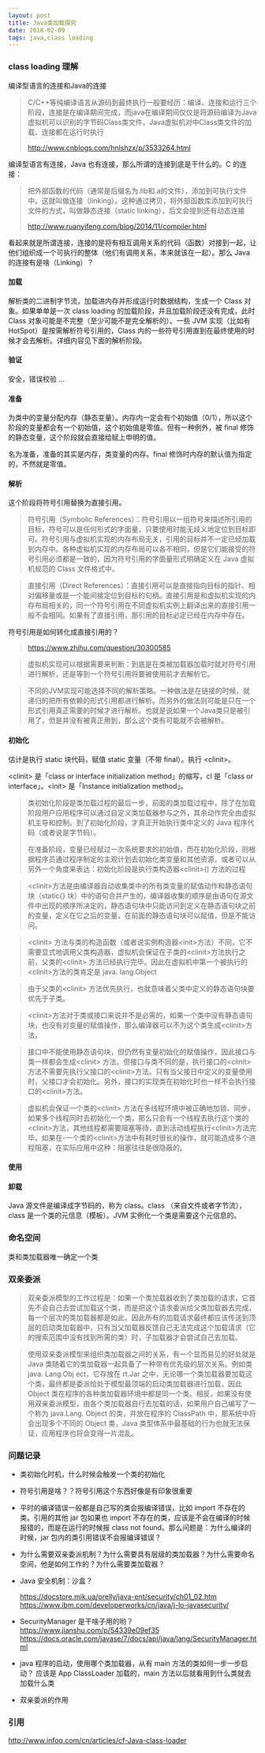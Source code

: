 ```yaml
---
layout: post
title: Java类加载探究
date: 2018-02-09
tags: java,class loading
---
```


### class loading 理解

编译型语言的连接和Java的连接

> C/C++等纯编译语言从源码到最终执行一般要经历：编译、连接和运行三个阶段，连接是在编译期间完成，而java在编译期间仅仅是将源码编译为Java虚拟机可以识别的字节码Class类文件，Java虚拟机对中Class类文件的加载、连接都在运行时执行
>
> http://www.cnblogs.com/hnlshzx/p/3533264.html

编译型语言有连接，Java 也有连接，那么所谓的连接到底是干什么的。C 的连接：

> 把外部函数的代码（通常是后缀名为.lib和.a的文件），添加到可执行文件中。这就叫做连接（linking）。这种通过拷贝，将外部函数库添加到可执行文件的方式，叫做静态连接（static linking），后文会提到还有动态连接
>
> http://www.ruanyifeng.com/blog/2014/11/compiler.html

看起来就是所谓连接，连接的是将有相互调用关系的代码（函数）对接到一起，让他们组织成一个可执行的整体（他们有调用关系，本来就该在一起）。那么 Java 的连接有是啥（Linking）？

<!-- more -->

#### 加载

解析类的二进制字节流，加载进内存并形成运行时数据结构，生成一个 Class 对象。如果单单是一次 class loading 的加载阶段，并且加载阶段还没有完成，此时 Class 对象可能是不完整（至少可能不是完全解析的）。一些 JVM 实现（比如有 HotSpot）是按需解析符号引用的，Class 内的一些符号引用直到在最终使用的时候才会去解析。详细内容见下面的解析阶段。

#### 验证

安全，错误校验 ...

#### 准备

为类中的变量分配内存（静态变量）。内存内一定会有个初始值（0/1），所以这个阶段的变量都会有一个初始值，这个初始值是零值。但有一种例外，被 final 修饰的静态变量，这个阶段就会直接给赋上申明的值。

名为准备，准备的其实是内存，类变量的内存。final 修饰时内存的默认值为指定的，不然就是零值。

#### 解析

这个阶段将符号引用替换为直接引用。

> 符号引用（Symbolic References）：符号引用以一组符号来描述所引用的目标，符号可以是任何形式的字面量，只要使用时能无歧义地定位到目标即可。符号引用与虚拟机实现的内存布局无关，引用的目标并不一定已经加载到内存中。各种虚拟机实现的内存布局可以各不相同，但是它们能接受的符号引用必须都是一致的，因为符号引用的字面量形式明确定义在 Java 虚拟机规范的 Class 文件格式中。

> 直接引用（Direct References）：直接引用可以是直接指向目标的指针、相对偏移量或是一个能间接定位到目标的句柄。直接引用是和虚拟机实现的内存布局相关的，同一个符号引用在不同虚拟机实例上翻译出来的直接引用一般不会相同。如果有了直接引用，那引用的目标必定已经在内存中存在。

符号引用是如何转化成直接引用的？

> https://www.zhihu.com/question/30300585

> 虚拟机实现可以根据需要来判断：到底是在类被加载器加载时就对符号引用进行解析，还是等到一个符号引用将要被使用前才去解析它。

> 不同的JVM实现可能选择不同的解析策略。一种做法是在链接的时候，就递归的把所有依赖的形式引用都进行解析。而另外的做法则可能是只在一个形式引用真正需要的时候才进行解析。也就是说如果一个Java类只是被引用了，但是并没有被真正用到，那么这个类有可能就不会被解析。

#### 初始化

估计是执行 static 块代码，赋值 static 变量（不带 final）。执行 \<clinit\>。

\<clinit\> 是「class or interface initialization method」的缩写，cl 是「class or interface」。\<init\> 是「Instance initialization method」。

> 类初始化阶段是类加载过程的最后一步，前面的类加载过程中，除了在加载阶段用户应用程序可以通过自定义类加载器参与之外，其余动作完全由虚拟机主导和控制。到了初始化阶段，才真正开始执行类中定义的 Java 程序代码（或者说是字节码）。
>
> 在准备阶段，变量已经赋过一次系统要求的初始值，而在初始化阶段，则根据程序员通过程序制定的主观计划去初始化类变量和其他资源，或者可以从另外一个角度来表达：初始化阶段是执行类构造器\<clinit\>() 方法的过程

> \<clinit\>方法是由编译器自动收集类中的所有类变量的赋值动作和静态语句块（static{} 块）中的语句合并产生的，编译器收集的顺序是由语句在源文件中出现的顺序所决定的，静态语句块中只能访问到定义在静态语句块之前的变量，定义在它之后的变量，在前面的静态语句块可以赋值，但是不能访问。

> \<clinit\> 方法与类的构造函数（或者说实例构造器\<init\>方法）不同，它不需要显式地调用父类构造器，虚拟机会保证在子类的\<clinit\>方法执行之前，父类的\<clinit\> 方法已经执行完毕。因此在虚拟机中第一个被执行的\<clinit\>方法的类肯定是 java. lang.Object

> 由于父类的\<clinit\> 方法优先执行，也就意味着父类中定义的静态语句块要优先于子类。

> \<clinit>方法对于类或接口来说并不是必需的，如果一个类中没有静态语句块，也没有对变量的赋值操作，那么编译器可以不为这个类生成\<clinit>方法。

> 接口中不能使用静态语句块，但仍然有变量初始化的赋值操作，因此接口与类一样都会生成\<clinit> 方法。但接口与类不同的是，执行接口的\<clinit>方法不需要先执行父接口的\<clinit>方法。只有当父接日中定义的变量使用时，父接口才会初始化。另外，接口的实现类在初始化时也一样不会执行接口的\<clinit>方法。

> 虚拟机会保证一个类的\<clinit> 方法在多线程环境中被正确地加锁、同步，如果多个线程同时去初始化一个类，那么只会有一个线程去执行这个类的\<clinit>方法，其他线程都需要阻塞等待，直到活动线程执行\<clinit>方法完毕。如果在-一个类的\<clinit>方法中有耗时很长的操作，就可能造成多个进程阻塞，在实际应用中这种：阻塞往往是很隐蔽的。

#### 使用

#### 卸载

Java 源文件是编译成字节码的，称为 class。class （来自文件或者字节流），class 是一个类的元信息（模板）。JVM 实例化一个类是需要这个元信息的。

### 命名空间

类和类加载器唯一确定一个类

### 双亲委派

> 双亲委派模型的工作过程是：如果一个类加载器收到了类加载的请求，它首先不会自己去尝试加载这个类，而是把这个请求委派给父类加载器去完成，每一个层次的类加载器都是如此，因此所有的加载请求最终都应该传送到顶层的启动类加载器中，只有当父加载器反馈自己无法完成这个加载请求（它的搜索范围中没有找到所需的类）时，子加载器才会尝试自己去加载。

> 使用双亲委派模型来组织类加载器之间的关系，有一个显而易见的好处就是 Java 类随着它的类加载器一起具备了一种带有优先级的层次关系。例如类 java. Lang.Obj ect，它存放在 rt.Jar 之中，无论哪一个类加载器要加载这个类，最终都是委派给处于模型最顶端的启动类加载器进行加载，因此 Object 类在程序的各种类加载器环境中都是同一个类。相反，如果没有使用双亲委派模型，由各个类加载器自行去加载的话，如果用户自己编写了一个称为 java.Lang. Object 的类，并放在程序的 ClassPath 中，那系统中将会出现多个不同的 Object 类，Java 类型体系中最基础的行为也就无法保证，应用程序也将会变得一片混乱。

### 问题记录

- 类初始化时机，什么时候会触发一个类的初始化

- 符号引用是啥？？符号引用这个东西好像是有印象很重要

- 平时的编译错误一般都是自己写的类会报编译错误，比如 import 不存在的类。引用的其他 jar 包如果也 import 不存在的类，应该是不会在编译的时候报错的，而是在运行的时候报 class not found。那么问题是：为什么编译的时候，jar 包内的类引用错误不会报编译错误？

- 为什么需要双亲委派机制？为什么需要具有层级的类加载器？为什么需要命名空间，他是如何工作的？为什么需要类加载器？

- Java 安全机制：沙盒？

  https://docstore.mik.ua/orelly/java-ent/security/ch01_02.htm
  https://www.ibm.com/developerworks/cn/java/j-lo-javasecurity/

- SecurityManager 是干啥子用的哟？
  https://www.jianshu.com/p/54339e09ef35
  https://docs.oracle.com/javase/7/docs/api/java/lang/SecurityManager.html

- java 程序的启动，使用哪个类加载器，从有 main 方法的类如何一步一步启动？
  应该是 App ClassLoader 加载的，main 方法以后就看用到什么类就去加载什么类

- 双亲委派的作用

### 引用

http://www.infoq.com/cn/articles/cf-Java-class-loader